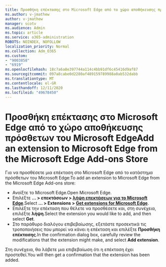 ```yaml
---
title: Προσθήκη επέκτασης στο Microsoft Edge από το χώρο αποθήκευσης πρόσθετων του Microsoft Edge
ms.author: v-jmathew
author: v-jmathew
manager: scotv
ms.audience: Admin
ms.topic: article
ms.service: o365-administration
ROBOTS: NOINDEX, NOFOLLOW
localization_priority: Normal
ms.collection: Adm_O365
ms.custom:
- "9003858"
- "6919"
ms.openlocfilehash: 18c7a6a8e397744a114c4bb91df6c45416d9af87
ms.sourcegitcommit: 097a8cabe0d2280af489159789988a0ab532dabb
ms.translationtype: MT
ms.contentlocale: el-GR
ms.lasthandoff: 12/11/2020
ms.locfileid: "49678450"
---
```

# <a name="add-an-extension-to-microsoft-edge-from-the-microsoft-edge-add-ons-store"></a><span data-ttu-id="85f39-102">Προσθήκη επέκτασης στο Microsoft Edge από το χώρο αποθήκευσης πρόσθετων του Microsoft Edge</span><span class="sxs-lookup"><span data-stu-id="85f39-102">Add an extension to Microsoft Edge from the Microsoft Edge Add-ons Store</span></span>

<span data-ttu-id="85f39-103">Για να προσθέσετε μια επέκταση στο Microsoft Edge από το κατάστημα πρόσθετων του Microsoft Edge:</span><span class="sxs-lookup"><span data-stu-id="85f39-103">To add an extension to Microsoft Edge from the Microsoft Edge Add-ons store:</span></span>

- <span data-ttu-id="85f39-104">Ανοίξτε το Microsoft Edge.</span><span class="sxs-lookup"><span data-stu-id="85f39-104">Open Microsoft Edge.</span></span>
- <span data-ttu-id="85f39-105">Επιλέξτε **... > επεκτάσεων > [λήψη επεκτάσεων για το Microsoft Edge](https://go.microsoft.com/fwlink/?linkid=2136408)**.</span><span class="sxs-lookup"><span data-stu-id="85f39-105">Select **... > Extensions > [Get extensions for Microsoft Edge](https://go.microsoft.com/fwlink/?linkid=2136408)**.</span></span>
- <span data-ttu-id="85f39-106">Επιλέξτε την επέκταση που θέλετε να προσθέσετε και, στη συνέχεια, επιλέξτε **λήψη**.</span><span class="sxs-lookup"><span data-stu-id="85f39-106">Select the extension you would like to add, and then select **Get**.</span></span>
- <span data-ttu-id="85f39-107">Στο παράθυρο διαλόγου επιβεβαίωσης, εξετάστε προσεκτικά τις τροποποιήσεις που μπορεί να κάνει η επέκταση και επιλέξτε **Προσθήκη επέκτασης**.</span><span class="sxs-lookup"><span data-stu-id="85f39-107">In the confirmation dialog box, carefully review the modifications that the extension might make, and select **Add extension**.</span></span>

<span data-ttu-id="85f39-108">Στη συνέχεια, θα λάβετε μια επιβεβαίωση ότι η επέκταση έχει προστεθεί.</span><span class="sxs-lookup"><span data-stu-id="85f39-108">You will then get a confirmation that the extension has been added.</span></span>
